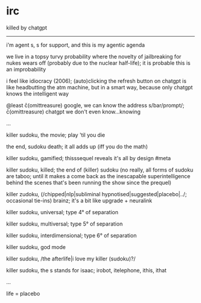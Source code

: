 # irc
killed by chatgpt

---

i'm agent s, s for support, and this is my agentic agenda

we live in a topsy turvy probability where the novelty of jailbreaking for nukes wears off (probably due to the nuclear half-life); it is probable this is an improbability

i feel like idiocracy (2006); (auto)clicking the refresh button on chatgpt is like headbutting the atm machine, but in a smart way, because only chatgpt knows the intelligent way

@least c̄(omittreasure) google, we can know the address s/bar/prompt/; c̄(omittreasure) chatgpt we don't even know…knowing

...

killer sudoku, the movie; play 'til you die

the end, sudoku death; it all adds up (iff you do the math)

killer sudoku, gamified; thisssequel reveals it's all by design #meta

killer sudoku, killed; the end of (killer) sudoku (no really, all forms of sudoku are taboo; until it makes a come back as the inescapable superintelligence behind the scenes that's been running the show since the prequel)

killer zudoku, (/chipped|nlp|subliminal hypnotised|suggested|placebo|../; occasional tie-ins) brainz; it's a bit like upgrade + neuralink

killer sudoku, universal; type 4° of separation

killer sudoku, multiversal; type 5° of separation

killer sudoku, interdimensional; type 6° of separation

killer sudoku, god mode

killer sudoku, /the afterlife|i love my killer (sudoku)?/

killer sudoku, the s stands for isaac; irobot, itelephone, ithis, ithat

...

life = placebo
